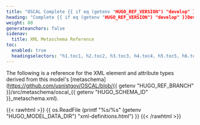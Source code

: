 ```yaml
---
title: "OSCAL Complete {{ if eq (getenv "HUGO_REF_VERSION") "develop" }}Development Snapshot{{ else }}v{{ getenv "HUGO_REF_VERSION" }}{{ end }} XML Format Metaschema Reference"
heading: "Complete {{ if eq (getenv "HUGO_REF_VERSION") "develop" }}Development Snapshot{{ else }}v{{ getenv "HUGO_REF_VERSION" }}{{ end }} XML Metaschema Reference"
weight: 80
generateanchors: false
sidenav:
  title: XML Metaschema Reference
toc:
  enabled: true
  headingselectors: "h1.toc1, h2.toc2, h3.toc3, h4.toc4, h5.toc5, h6.toc6"
---
```


The following is a reference for the XML element and attribute types derived from this model's [metaschema](https://github.com/usnistgov/OSCAL/blob/{{ getenv "HUGO_REF_BRANCH" }}/src/metaschema/oscal_{{ getenv "HUGO_SCHEMA_ID" }}_metaschema.xml).

{{< rawhtml >}}
{{ os.ReadFile (printf "%s/%s" (getenv "HUGO_MODEL_DATA_DIR") "xml-definitions.html") }}
{{< /rawhtml >}}